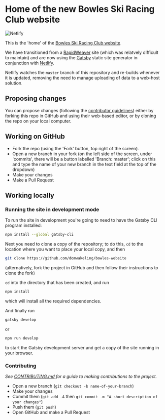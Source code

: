 # Home of the new Bowles Ski Racing Club website

![Netlify](https://img.shields.io/netlify/f72cbbdc-dcf9-4836-b2db-6752210644df)

This is the 'home' of the [Bowles Ski Racing Club website](http://www.bowlesskiracingclub.org.uk/index.html).

We have transitioned from a [RapidWeaver](https://www.realmacsoftware.com/rapidweaver/) site
(which was relatvely difficult to maintain) and are now using the [Gatsby](https://www.gatsbyjs.org)
static site generator in conjunction with [Netlify](https://app.netlify.com).

Netlify watches the `master` branch of this repository and re-builds whenever it is updated, removing
the need to manage uploading of data to a web-host solution.

## Proposing changes

You can propose changes (following the
[contributor guidelines](https://github.com/domwakeling/bowles-website/blob/master/CONTRIBUTING.md))
either by forking this repo in GitHub and using their web-based editor, or by cloning the repo
on your local computer.

## Working on GitHub

* Fork the repo (using the 'Fork' button, top right of the screen).
* Open a new branch in your fork (on the left side of the screen, under 'commits', there will be a button
labelled 'Branch: master'; click on this and type the name of your new branch in the text field at the top
of the dropdown)
* Make your changes
* Make a Pull Request

## Working locally

### Running the site in development mode

To run the site in development you're going to need to have the Gatsby CLI program installed:

```sh
npm install --global gatsby-cli
```

Next you need to clone a copy of the repository; to do this, `cd` to the location where you want
to place your local copy, and then

```sh
git clone https://github.com/domwakeling/bowles-website
```

(alternatively, fork the project in GitHub and then follow their instructions to clone the fork)

`cd` into the directory that has been created, and run

```sh
npm install
```

which will install all the required dependencies.

And finally run

```sh
gatsby develop
```

or

```sh
npm run develop
```

to start the Gatsby development server and get a copy of the site running in your browser.

### Contributing

*See [CONTRIBUTING.md](https://github.com/domwakeling/bowles-website/blob/master/CONTRIBUTING.md)
for a guide to making contributions to the project.*

* Open a new branch (`git checkout -b name-of-your-branch`)
* Make your changes
* Commit them (`git add -A` then `git commit -m "A short description of your changes"`)
* Push them (`git push`)
* Open GitHub and make a Pull Request

